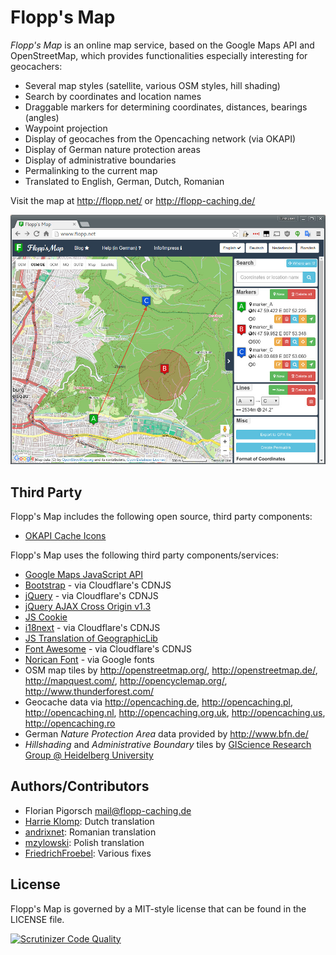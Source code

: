 # Flopp's Map

*Flopp's Map* is an online map service, based on the Google Maps API and OpenStreetMap, which provides functionalities especially interesting for geocachers:
- Several map styles (satellite, various OSM styles, hill shading)
- Search by coordinates and location names
- Draggable markers for determining coordinates, distances, bearings (angles)
- Waypoint projection
- Display of geocaches from the Opencaching network (via OKAPI)
- Display of German nature protection areas
- Display of administrative boundaries
- Permalinking to the current map
- Translated to English, German, Dutch, Romanian

Visit the map at http://flopp.net/ or http://flopp-caching.de/

![Screenshot of Flopp's Map](https://raw.githubusercontent.com/flopp/flopp.github.io/master/FloppsMap/floppsmap.jpg)


## Third Party
Flopp's Map includes the following open source, third party components:
- [OKAPI Cache Icons](https://github.com/opencaching/okapi)

Flopp's Map uses the following third party components/services:
- [Google Maps JavaScript API](https://developers.google.com/maps/documentation/javascript)
- [Bootstrap](http://getbootstrap.com/) - via Cloudflare's CDNJS
- [jQuery](https://jquery.com/) - via Cloudflare's CDNJS
- [jQuery AJAX Cross Origin v1.3](http://www.ajax-cross-origin.com/)
- [JS Cookie](https://github.com/js-cookie/js-cookie)
- [i18next](http://i18next.com/) - via Cloudflare's CDNJS
- [JS Translation of GeographicLib](http://geographiclib.sf.net/html/other.html#javascript)
- [Font Awesome](https://fortawesome.github.io/Font-Awesome/) - via Cloudflare's CDNJS
- [Norican Font](https://www.google.com/fonts/specimen/Norican) - via Google fonts
- OSM map tiles by http://openstreetmap.org/, http://openstreetmap.de/, http://mapquest.com/, http://opencyclemap.org/, http://www.thunderforest.com/
- Geocache data via  http://opencaching.de, http://opencaching.pl, http://opencaching.nl, http://opencaching.org.uk, http://opencaching.us, http://opencaching.ro
- German *Nature Protection Area* data provided by http://www.bfn.de/
- *Hillshading* and *Administrative Boundary* tiles by [GIScience Research Group @ Heidelberg University](http://korona.geog.uni-heidelberg.de/)


## Authors/Contributors
- Florian Pigorsch <mail@flopp-caching.de>
- [Harrie Klomp](https://github.com/harrieklomp): Dutch translation
- [andrixnet](https://github.com/andrixnet): Romanian translation
- [mzylowski](https://github.com/mzylowski): Polish translation
- [FriedrichFroebel](https://github.com/FriedrichFroebel): Various fixes

## License
Flopp's Map is governed by a MIT-style license that can be found in the LICENSE file.

[![Scrutinizer Code Quality](https://scrutinizer-ci.com/g/flopp/FloppsMap/badges/quality-score.png?b=master)](https://scrutinizer-ci.com/g/flopp/FloppsMap/?branch=master)
